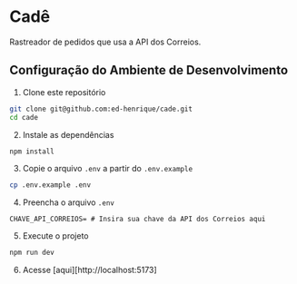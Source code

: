 # Cadê

Rastreador de pedidos que usa a API dos Correios.

## Configuração do Ambiente de Desenvolvimento

1. Clone este repositório

```sh
git clone git@github.com:ed-henrique/cade.git
cd cade
```

2. Instale as dependências

```sh
npm install
```

3. Copie o arquivo `.env` a partir do `.env.example`

```sh
cp .env.example .env
```

4. Preencha o arquivo `.env`

```env
CHAVE_API_CORREIOS= # Insira sua chave da API dos Correios aqui
```

5. Execute o projeto

```sh
npm run dev
```

6. Acesse [aqui][http://localhost:5173]
